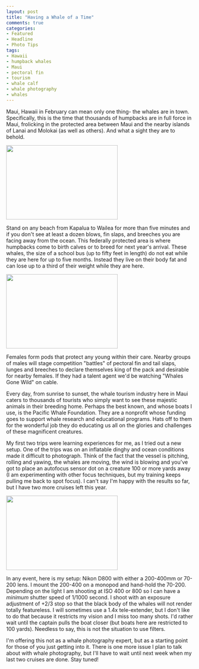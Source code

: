 ```yaml
---
layout: post
title: "Having a Whale of a Time"
comments: true
categories:
- Featured
- Headline
- Photo Tips
tags:
- Hawaii
- humpback whales
- Maui
- pectoral fin
- tourism
- whale calf
- whale photography
- whales
---
```

Maui, Hawaii in February can mean only one thing- the whales are in town. Specifically, this is the time that thousands of humpbacks are in full force in Maui, frolicking in the protected area between Maui and the nearby islands of Lanai and Molokai (as well as others). And what a sight they are to behold.

<a href="http://blog.lesterpickerphoto.com/wp-content/uploads/2013/02/DSC_5993.jpg"><img class="size-medium wp-image-2612" title="DSC_5993" src="http://blog.lesterpickerphoto.com/wp-content/uploads/2013/02/DSC_5993-300x200.jpg" alt="" width="300" height="200" /></a>

Stand on any beach from Kapalua to Wailea for more than five minutes and if you don't see at least a dozen blows, fin slaps, and breeches you are facing away from the ocean. This federally protected area is where humpbacks come to birth calves or to breed for next year's arrival. These whales, the size of a school bus (up to fifty feet in length) do not eat while they are here for up to five months. Instead they live on their body fat and can lose up to a third of their weight while they are here.

<a href="http://blog.lesterpickerphoto.com/wp-content/uploads/2013/02/DSC_6046.jpg"><img class="size-medium wp-image-2613" title="DSC_6046" src="http://blog.lesterpickerphoto.com/wp-content/uploads/2013/02/DSC_6046-300x200.jpg" alt="" width="300" height="200" /></a>

Females form pods that protect any young within their care. Nearby groups of males will stage competition "battles" of pectoral fin and tail slaps, lunges and breeches to declare themselves king of the pack and desirable for nearby females. If they had a talent agent we'd be watching "Whales Gone Wild" on cable.

Every day, from sunrise to sunset, the whale tourism industry here in Maui caters to thousands of tourists who simply want to see these majestic animals in their breeding home. Perhaps the best known, and whose boats I use, is the Pacific Whale Foundation. They are a nonprofit whose funding goes to support whale research and educational programs. Hats off to them for the wonderful job they do educating us all on the glories and challenges of these magnificent creatures.

My first two trips were learning experiences for me, as I tried out a new setup. One of the trips was on an inflatable dinghy and ocean conditions made it difficult to photograph. Think of the fact that the vessel is pitching, rolling and yawing, the whales are moving, the wind is blowing and you've got to place an autofocus sensor dot on a creature 100 or more yards away (I am experimenting with other focus techniques, but my training keeps pulling me back to spot focus). I can't say I'm happy with the results so far, but I have two more cruises left this year.

<a href="http://blog.lesterpickerphoto.com/wp-content/uploads/2013/02/DSC_6493.jpg"><img class="size-medium wp-image-2614" title="DSC_6493" src="http://blog.lesterpickerphoto.com/wp-content/uploads/2013/02/DSC_6493-300x200.jpg" alt="" width="300" height="200" /></a>

In any event, here is my setup: Nikon D800 with either a 200-400mm or 70-200 lens. I mount the 200-400 on a monopod and hand-hold the 70-200. Depending on the light I am shooting at ISO 400 or 800 so I can have a <em>minimum</em> shutter speed of 1/1000 second. I shoot with an exposure adjustment of +2/3 stop so that the black body of the whales will not render totally featureless. I will sometimes use a 1.4x tele-extender, but I don't like to do that because it restricts my vision and I miss too many shots. I'd rather wait until the captain pulls the boat closer (but boats here are restricted to 100 yards). Needless to say, this is not the situation to use filters.

I'm offering this not as a whale photography expert, but as a starting point for those of you just getting into it. There is one more issue I plan to talk about with whale photography, but I'll have to wait until next week when my last two cruises are done. Stay tuned!